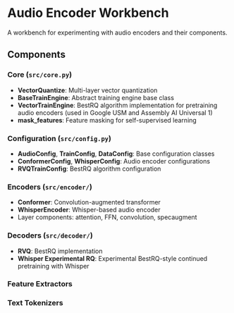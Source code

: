 # Audio Encoder Workbench

A workbench for experimenting with audio encoders and their components.

## Components

### Core (`src/core.py`)
- **VectorQuantize**: Multi-layer vector quantization
- **BaseTrainEngine**: Abstract training engine base class
- **VectorTrainEngine**: BestRQ algorithm implementation for pretraining audio encoders (used in Google USM and Assembly AI Universal 1)
- **mask_features**: Feature masking for self-supervised learning

### Configuration (`src/config.py`)
- **AudioConfig**, **TrainConfig**, **DataConfig**: Base configuration classes
- **ConformerConfig**, **WhisperConfig**: Audio encoder configurations
- **RVQTrainConfig**: BestRQ algorithm configuration

### Encoders (`src/encoder/`)
- **Conformer**: Convolution-augmented transformer
- **WhisperEncoder**: Whisper-based audio encoder
- Layer components: attention, FFN, convolution, specaugment

### Decoders (`src/decoder/`)
- **RVQ**: BestRQ implementation
- **Whisper Experimental RQ**: Experimental BestRQ-style continued pretraining with Whisper

### Feature Extractors

### Text Tokenizers